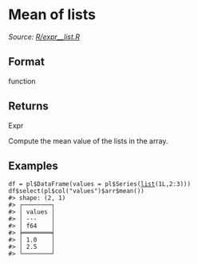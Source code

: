 # Mean of lists

*Source: [R/expr__list.R](https://github.com/pola-rs/r-polars/tree/main/R/expr__list.R)*

## Format

function

## Returns

Expr

Compute the mean value of the lists in the array.

## Examples

<pre class='r-example'><code><span class='r-in'><span><span class='va'>df</span> <span class='op'>=</span> <span class='va'>pl</span><span class='op'>$</span><span class='fu'>DataFrame</span><span class='op'>(</span>values <span class='op'>=</span> <span class='va'>pl</span><span class='op'>$</span><span class='fu'>Series</span><span class='op'>(</span><span class='fu'><a href='https://rdrr.io/r/base/list.html'>list</a></span><span class='op'>(</span><span class='fl'>1L</span>,<span class='fl'>2</span><span class='op'>:</span><span class='fl'>3</span><span class='op'>)</span><span class='op'>)</span><span class='op'>)</span></span></span>
<span class='r-in'><span><span class='va'>df</span><span class='op'>$</span><span class='fu'>select</span><span class='op'>(</span><span class='va'>pl</span><span class='op'>$</span><span class='fu'>col</span><span class='op'>(</span><span class='st'>"values"</span><span class='op'>)</span><span class='op'>$</span><span class='va'>arr</span><span class='op'>$</span><span class='fu'>mean</span><span class='op'>(</span><span class='op'>)</span><span class='op'>)</span></span></span>
<span class='r-out co'><span class='r-pr'>#&gt;</span> shape: (2, 1)</span>
<span class='r-out co'><span class='r-pr'>#&gt;</span> ┌────────┐</span>
<span class='r-out co'><span class='r-pr'>#&gt;</span> │ values │</span>
<span class='r-out co'><span class='r-pr'>#&gt;</span> │ ---    │</span>
<span class='r-out co'><span class='r-pr'>#&gt;</span> │ f64    │</span>
<span class='r-out co'><span class='r-pr'>#&gt;</span> ╞════════╡</span>
<span class='r-out co'><span class='r-pr'>#&gt;</span> │ 1.0    │</span>
<span class='r-out co'><span class='r-pr'>#&gt;</span> │ 2.5    │</span>
<span class='r-out co'><span class='r-pr'>#&gt;</span> └────────┘</span>
 </code></pre>